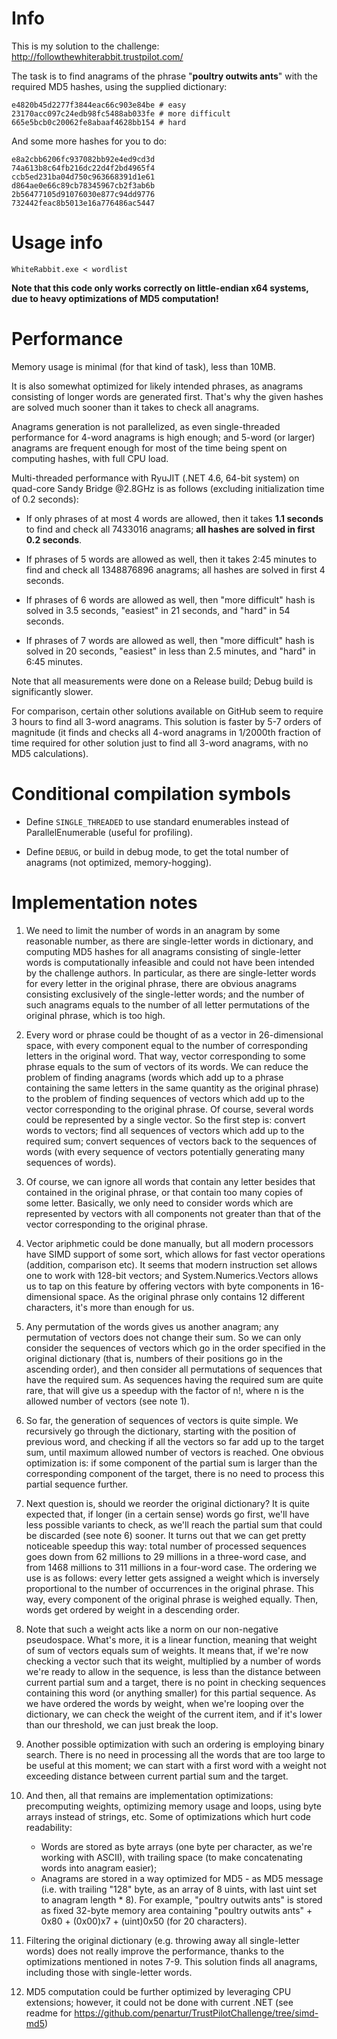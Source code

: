 Info
====

This is my solution to the challenge: http://followthewhiterabbit.trustpilot.com/

The task is to find anagrams of the phrase "**poultry outwits ants**" with the required MD5 hashes, using the supplied dictionary:

```
e4820b45d2277f3844eac66c903e84be # easy
23170acc097c24edb98fc5488ab033fe # more difficult
665e5bcb0c20062fe8abaaf4628bb154 # hard
```

And some more hashes for you to do:

```
e8a2cbb6206fc937082bb92e4ed9cd3d
74a613b8c64fb216dc22d4f2bd4965f4
ccb5ed231ba04d750c963668391d1e61
d864ae0e66c89cb78345967cb2f3ab6b
2b56477105d91076030e877c94dd9776
732442feac8b5013e16a776486ac5447
```

Usage info
==========

```
WhiteRabbit.exe < wordlist
```

**Note that this code only works correctly on little-endian x64 systems, due to heavy optimizations of MD5 computation!**

Performance
===========

Memory usage is minimal (for that kind of task), less than 10MB.

It is also somewhat optimized for likely intended phrases, as anagrams consisting of longer words are generated first.
That's why the given hashes are solved much sooner than it takes to check all anagrams.

Anagrams generation is not parallelized, as even single-threaded performance for 4-word anagrams is high enough; and 5-word (or larger) anagrams are frequent enough for most of the time being spent on computing hashes, with full CPU load.

Multi-threaded performance with RyuJIT (.NET 4.6, 64-bit system) on quad-core Sandy Bridge @2.8GHz is as follows (excluding initialization time of 0.2 seconds):

* If only phrases of at most 4 words are allowed, then it takes **1.1 seconds** to find and check all 7433016 anagrams; **all hashes are solved in first 0.2 seconds**.

* If phrases of 5 words are allowed as well, then it takes 2:45 minutes to find and check all 1348876896 anagrams; all hashes are solved in first 4 seconds.

* If phrases of 6 words are allowed as well, then "more difficult" hash is solved in 3.5 seconds, "easiest" in 21 seconds, and "hard" in 54 seconds.

* If phrases of 7 words are allowed as well, then "more difficult" hash is solved in 20 seconds, "easiest" in less than 2.5 minutes, and "hard" in 6:45 minutes.

Note that all measurements were done on a Release build; Debug build is significantly slower.

For comparison, certain other solutions available on GitHub seem to require 3 hours to find all 3-word anagrams. This solution is faster by 5-7 orders of magnitude (it finds and checks all 4-word anagrams in 1/2000th fraction of time required for other solution just to find all 3-word anagrams, with no MD5 calculations).

Conditional compilation symbols
===============================

* Define `SINGLE_THREADED` to use standard enumerables instead of ParallelEnumerable (useful for profiling).

* Define `DEBUG`, or build in debug mode, to get the total number of anagrams (not optimized, memory-hogging).

Implementation notes
====================

1. We need to limit the number of words in an anagram by some reasonable number, as there are single-letter words in dictionary, and computing MD5 hashes for all anagrams consisting of single-letter words is computationally infeasible and could not have been intended by the challenge authors.
In particular, as there are single-letter words for every letter in the original phrase, there are obvious anagrams consisting exclusively of the single-letter words; and the number of such anagrams equals to the number of all letter permutations of the original phrase, which is too high.

2. Every word or phrase could be thought of as a vector in 26-dimensional space, with every component equal to the number of corresponding letters in the original word.
That way, vector corresponding to some phrase equals to the sum of vectors of its words.
We can reduce the problem of finding anagrams (words which add up to a phrase containing the same letters in the same quantity as the original phrase) to the problem of finding sequences of vectors which add up to the vector corresponding to the original phrase.
Of course, several words could be represented by a single vector.
So the first step is: convert words to vectors; find all sequences of vectors which add up to the required sum; convert sequences of vectors back to the sequences of words (with every sequence of vectors potentially generating many sequences of words).

3. Of course, we can ignore all words that contain any letter besides that contained in the original phrase, or that contain too many copies of some letter.
Basically, we only need to consider words which are represented by vectors with all components not greater than that of the vector corresponding to the original phrase.

4. Vector ariphmetic could be done manually, but all modern processors have SIMD support of some sort, which allows for fast vector operations (addition, comparison etc).
It seems that modern instruction set allows one to work with 128-bit vectors; and System.Numerics.Vectors allows us to tap on this feature by offering vectors with byte components in 16-dimensional space.
As the original phrase only contains 12 different characters, it's more than enough for us.

5. Any permutation of the words gives us another anagram; any permutation of vectors does not change their sum.
So we can only consider the sequences of vectors which go in the order specified in the original dictionary (that is, numbers of their positions go in the ascending order), and then consider all permutations of sequences that have the required sum.
As sequences having the required sum are quite rare, that will give us a speedup with the factor of n!, where n is the allowed number of vectors (see note 1).

6. So far, the generation of sequences of vectors is quite simple.
We recursively go through the dictionary, starting with the position of previous word, and checking if all the vectors so far add up to the target sum, until maximum allowed number of vectors is reached.
One obvious optimization is: if some component of the partial sum is larger than the corresponding component of the target, there is no need to process this partial sequence further.

7. Next question is, should we reorder the original dictionary?
It is quite expected that, if longer (in a certain sense) words go first, we'll have less possible variants to check, as we'll reach the partial sum that could be discarded (see note 6) sooner.
It turns out that we can get pretty noticeable speedup this way: total number of processed sequences goes down from 62 millions to 29 millions in a three-word case, and from 1468 millions to 311 millions in a four-word case.
The ordering we use is as follows: every letter gets assigned a weight which is inversely proportional to the number of occurrences in the original phrase.
This way, every component of the original phrase is weighed equally.
Then, words get ordered by weight in a descending order.

8. Note that such a weight acts like a norm on our non-negative pseudospace.
What's more, it is a linear function, meaning that weight of sum of vectors equals sum of weights.
It means that, if we're now checking a vector such that its weight, multiplied by a number of words we're ready to allow in the sequence, is less than the distance between current partial sum and a target, there is no point in checking sequences containing this word (or anything smaller) for this partial sequence.
As we have ordered the words by weight, when we're looping over the dictionary, we can check the weight of the current item, and if it's lower than our threshold, we can just break the loop.

9. Another possible optimization with such an ordering is employing binary search.
There is no need in processing all the words that are too large to be useful at this moment; we can start with a first word with a weight not exceeding distance between current partial sum and the target.

10. And then, all that remains are implementation optimizations: precomputing weights, optimizing memory usage and loops, using byte arrays instead of strings, etc. Some of optimizations which hurt code readability:
    * Words are stored as byte arrays (one byte per character, as we're working with ASCII), with trailing space (to make concatenating words into anagram easier);
    * Anagrams are stored in a way optimized for MD5 - as MD5 message (i.e. with trailing "128" byte, as an array of 8 uints, with last uint set to anagram length * 8). For example, "poultry outwits ants" is stored as fixed 32-byte memory area containing "poultry outwits ants" + 0x80 + (0x00)x7 + (uint)0x50 (for 20 characters).

11. Filtering the original dictionary (e.g. throwing away all single-letter words) does not really improve the performance, thanks to the optimizations mentioned in notes 7-9.
This solution finds all anagrams, including those with single-letter words.

12. MD5 computation could be further optimized by leveraging CPU extensions; however, it could not be done with current .NET (see readme for https://github.com/penartur/TrustPilotChallenge/tree/simd-md5)
